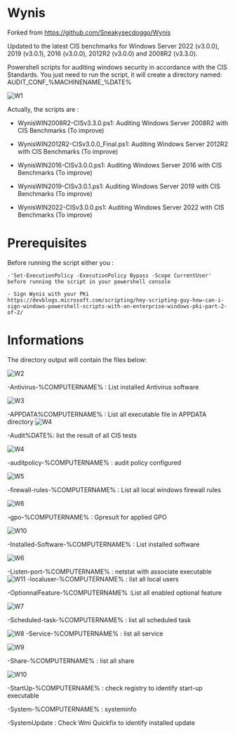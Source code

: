 # Wynis
Forked from https://github.com/Sneakysecdoggo/Wynis

Updated to the latest CIS benchmarks for Windows Server 2022 (v3.0.0), 2019 (v3.0.1), 2016 (v3.0.0), 2012R2 (v3.0.0) and 2008R2 (v3.3.0).

Powershell scripts for auditing windows security in accordance with the CIS Standards.
You just need to run the script, it will create a directory named: AUDIT_CONF_%MACHINENAME_%DATE%


![W1](../master/Examples/W1-ScriptOverView.png)


Actually, the scripts are : 

- WynisWIN2008R2-CISv3.3.0.ps1: Auditing Windows Server 2008R2 with CIS Benchmarks (To improve)

- WynisWIN2012R2-CISv3.0.0_Final.ps1: Auditing Windows Server 2012R2 with CIS Benchmarks (To improve)

- WynisWIN2016-CISv3.0.0.ps1: Auditing Windows Server 2016 with CIS Benchmarks (To improve)

- WynisWIN2019-CISv3.0.1.ps1: Auditing Windows Server 2019 with CIS Benchmarks (To improve)

- WynisWIN2022-CISv3.0.0.ps1: Auditing Windows Server 2022 with CIS Benchmarks (To improve)


# Prerequisites

Before running the script either you : 

    -'Set-ExecutionPolicy -ExecutionPolicy Bypass -Scope CurrentUser' before running the script in your powershell console

    - Sign Wynis with your PKi https://devblogs.microsoft.com/scripting/hey-scripting-guy-how-can-i-sign-windows-powershell-scripts-with-an-enterprise-windows-pki-part-2-of-2/







# Informations

The directory output will contain the files below:

![W2](../master/Examples/W2-FilesList.png)


-Antivirus-%COMPUTERNAME% : List installed Antivirus software

![W3](../master/Examples/W3-Antivirus.jpg)

-APPDATA%COMPUTERNAME% : List all executable file in APPDATA directory
![W4](../master/Examples/W3-Appdataa.jpg)


-Audit%DATE%: list the result of all CIS tests

![W4](../master/Examples/W4-OutPutExemple.jpg)

-auditpolicy-%COMPUTERNAME% : audit policy configured

![W5](../master/Examples/W5-AuditConfiguration.jpg)

-firewall-rules-%COMPUTERNAME% : List all local windows firewall rules

![W6](../master/Examples/W6-FirewallRules.jpg)

-gpo-%COMPUTERNAME% : Gpresult for applied GPO

![W10](../master/Examples/W12-GPRESULT.jpg)


-Installed-Software-%COMPUTERNAME% : List installed software

![W6](../master/Examples/W6-InstalledSoftware.jpg)

-Listen-port-%COMPUTERNAME% : netstat with associate executable
![W11](../master/Examples/W11-netsat.jpg)
-localuser-%COMPUTERNAME% : list all local users

-OptionnalFeature-%COMPUTERNAME% :List all enabled optional feature

![W7](../master/Examples/W7-InstalledOptionnalFeature.jpg)

-Scheduled-task-%COMPUTERNAME% : list all scheduled task

![W8](../master/Examples/W8-SchedulTaks.jpg)
-Service-%COMPUTERNAME% : list all service

![W9](../master/Examples/W9-ListService.jpg)

-Share-%COMPUTERNAME% : list all share

![W10](../master/Examples/W10-ListService.jpg)

-StartUp-%COMPUTERNAME% : check registry to identify start-up executable

-System-%COMPUTERNAME%  : systeminfo

-SystemUpdate : Check Wmi Quickfix to identify installed update

